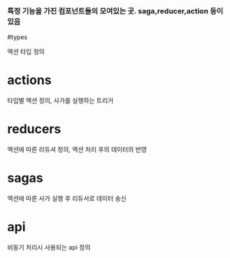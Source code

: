 ### 특정 기능을 가진 컴포넌트들의 모여있는 곳. saga,reducer,action 등이 있음

#types

액션 타입 정의

# actions

타입별 액션 정의, 사가를 실행하는 트리거

# reducers

액션에 따른 리듀셔 정의, 액션 처리 후의 데이터의 반영

# sagas

액션에 따른 사가 실행 후 리듀서로 데이터 송신

# api

비동기 처리시 사용되는 api 정의